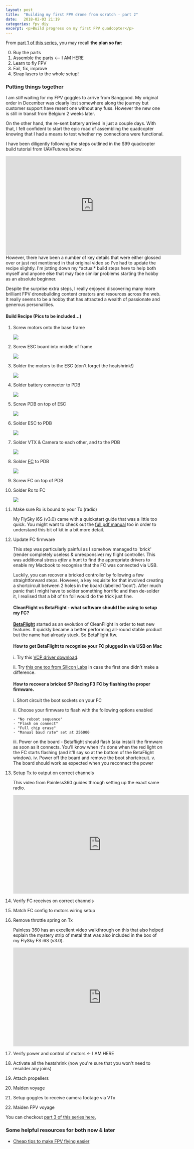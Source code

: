 ```yaml
---
layout: post
title:  "Building my first FPV drone from scratch - part 2"
date:   2018-02-03 21:19
categories: fpv diy
excerpt: <p>Build progress on my first FPV quadcopter</p>
---
```


From [part 1 of this series](fpv-drone-building-part1), you may recall **the plan so far**:

0. Buy the parts
1. Assemble the parts <-- I AM HERE
2. Learn to fly FPV
3. Fail, fix, improve
4. Strap lasers to the whole setup!

### Putting things together
I am *still* waiting for my FPV goggles to arrive from Banggood. My original order in December was clearly lost somewhere along the journey but customer support have resent one without any fuss. However the new one is still in transit from Belgium 2 weeks later.

On the other hand, the re-sent battery arrived in just a couple days. With that, I felt confident to start the epic road of assembling the quadcopter knowing that I had a means to test whether my connections were functional.

I have been diligently following the steps outlined in the $99 quadcopter build tutorial from UAVFutures below.
<iframe width="560" height="315" src="https://www.youtube.com/embed/Avp8MurmeEY" frameborder="0" allow="autoplay; encrypted-media" allowfullscreen></iframe>
However, there have been a number of key details that were either glossed over or just not mentioned in that original video so I've had to update the recipe slightly. I'm jotting down my *actual* build steps here to help both myself and anyone else that may face similar problems starting the hobby as an absolute beginner.

Despite the surprise extra steps, I really enjoyed discovering many more brilliant FPV dronebuilding content creators and resources across the web. It really seems to be a hobby that has attracted a wealth of passionate and generous personalities.

#### Build Recipe (Pics to be included...)
1. Screw motors onto the base frame

    <a href='https://photos.google.com/share/AF1QipMi-UT393KImg4ALPFbOV-ke4y9VRdqiU04pzCvcLklfbJ5ymJpilSLmUTsN7FwtA?key=UWt5anNNM3BDaVR5MkRmRVZVZFpYbmt1MVYzTlF3&source=ctrlq.org'><img src='https://lh3.googleusercontent.com/bB-J5cxvCJAOcCkC-wyg7cK4TdCE4REGjuGNYi5a_bIUobl__O-G7L1kdbb2DUKLH6t_LwBeSjeOY9GtLkXuyJPflLQu6jj0gAMbF0hu0fiVUCyzUhTV58aryHQXK-izsmoUHR7OPHI' /></a>
2. Screw ESC board into middle of frame

    <a href='https://photos.google.com/share/AF1QipNvlOl_Orzkm6Q6fuWhCb1auoWBQSBxwLeJ2ecK9T46WgjXZwOim8ZAt4NXtVHetw?key=WkV6cDJxWldiUWVDNU1EaEVqel9WSHYtMFRJUnhB&source=ctrlq.org'><img src='https://lh3.googleusercontent.com/cSObjNFESHzDSUOnKF-lBG8Bt1Uh1Yhx4Yi6LVr_Cw4Ptv4ZxIg1SiS2SKKmszJa8i9vnHWxrtMYIJWUlkBUTtF1gpiiY_fMPj-2Qggtns01cxe54CWD4X951K94FyqspCfW8VuGfHo' /></a>
3. Solder the motors to the ESC (don't forget the heatshrink!)

    <a href='https://photos.google.com/share/AF1QipPJ0oWgB6Yf_rhogLNmetdbkRZ4RFbXvzcc0YDdIXD3cNSQavorhQIL_9WB9ZJMSw?key=VGRzMURNVEFRS2RJWEtZLW9JcHd2NG1Xa2Mwc3hR&source=ctrlq.org'><img src='https://lh3.googleusercontent.com/AWc8GdXqDjbWVCGBl0jyZTZsa_umFpaFqI3grl9TDTXRBnwRV8g6EDqTTVjOce9CxkqO3jn8YXrW0HS7fyhDj-mmMlz-ipUcjrbYb1aOY-Zn_Aybm7Q1RSLPuuVR-QTNVPDwPdZ7X9I' /></a>
4. Solder battery connector to PDB

    <a href='https://photos.google.com/share/AF1QipPLtGpBSw8mUxzCtq1m0hO1R4PQCvKQgCr_koWhuF3FpsUl-wRSCRI2nLLAdVJKvw?key=bWdBS1VYQnpQNVl3Wm9hMTdDdVlZMmk0dTZSdTRR&source=ctrlq.org'><img src='https://lh3.googleusercontent.com/pFqgOutkC83BVLF-y5lAA_KSlpP5xVnStCVsupGhOYp-IkSg0SL48zu0_-ErYzIuC2TzsnXZKvvAwo06P8LHDJ1A8pKktT2U710Mc4CW7-USS6pZn98qlkBY1moz35iojr44SQcHJao' /></a>
5. Screw PDB on top of ESC

    <a href='https://photos.google.com/share/AF1QipPDXpMmWq5EVPvss337uYokCgRsnqi06_E5cp3BvZVg4YNDIwwjpgImYiqzTWBrXQ?key=QXRtaGU1N1EyaU9kMEhiWTBXdkp4ZERlY2xPeFFn&source=ctrlq.org'><img src='https://lh3.googleusercontent.com/75jyivxhE1lyvU2AQ7gJV4EGkUrj0sNW2q_xSvePRhpV_eVGhMwmoJVDB34gGUsVJ6Fy9ZEZkhN5fY454RVpLsrjeH1duio8RZzMJo_p5qrKMbiDpS2cEZew1TkYoBEBSI4U85JySrs' /></a>
6. Solder ESC to PDB

    <a href='https://photos.google.com/share/AF1QipOfC7g3isik-LTAxTCfgZxdsJIZzmik_R-cUj-AtbBtKD6_RdB-r-YmI71rMwz_fw?key=bE1RajZWRkR1VUxDb2hYQWc3QjdVYmtvMWEtQWt3&source=ctrlq.org'><img src='https://lh3.googleusercontent.com/mgB02jd2MPMNVgricg8PGkuZtl1lWGSK6tRYEDgQ9fFu9qPYFB34jVZutQ7t5rQnaT4-EdhcZFOYpNe6U8-jQ3Wrmcg8JunjkFsYTgzaHUXQxRNXJlnA49nwTzvvGCCKsNfCfC1QxQQ' /></a>
7. Solder VTX & Camera to each other, and to the PDB

    <a href='https://photos.google.com/share/AF1QipOs0m4OdZNr0gojDHUlwg2fkHBrO3xi1UpE4BqCnDjpQVNHcljQgAM1LWTXv_rw5A?key=bTJHZS1QQmNmbkp1M1NoeVBFNHB5ZGZzZVZEaE5B&source=ctrlq.org'><img src='https://lh3.googleusercontent.com/T-0qM0pk7EySE7RUZ8TcnrX-YiDie42MQDsjihhiOvL_CF1Ys4PO4qyySf6KUc0Anvki2slfGhANS09tf-I3bRGdjaTEDPsJxiqqKJ81A1pgD3zsdZ2IF72RiWHMwt85YVqU_wO60qg' /></a>
8. Solder [FC](https://github.com/cleanflight/cleanflight/blob/master/docs/Board%20-%20SPRacingF3.md) to PDB

    <a href='https://photos.google.com/share/AF1QipMBqXdQQtF-HzOj5DxMGgjbUypY3twyK8RHgBrypTMIMEfJX2pe5tszP9yE332qEA?key=WjlSekhtdzdZbm51Y0MtOTBOUHpVUnp1RWRaUjRn&source=ctrlq.org'><img src='https://lh3.googleusercontent.com/CRqKcwCpUHBASFAHzcVOT9aqeiGahwUF_xGXKKT5jJKLguGG2cHf_SvHJQyzFimzriLHJizBUaUpT6RADyAfdKgSyx4Nk9B4EFQPCDQ158eUfHbRmPIM-1LnTAljVEItjEeKYkQWHyk' /></a>
9. Screw FC on top of PDB
10. Solder Rx to FC

    <a href='https://photos.google.com/share/AF1QipPK_qgjwHisvmfLCseROfoALp6rOPkFCzZgso1KMlhQErz_5kYS5NzcB3gQtfwVrg?key=NUdYSlpLRk1aQ2hSZG9pWHRKelc2ZFpvZi1CdnFR&source=ctrlq.org'><img src='https://lh3.googleusercontent.com/HHt6lfrAjTONpjLSU6X5F-AnHrr-fCHQq7SPCZchMOep0rC0KpVKRZA_LaVg_ZvWrw-gGxIsV-vKKXCNxkF51mzqtryHWZOSnS2oaQmJN9yLvMlxBw5Fj66d8bRGqneb8ptxQYnn-R4' /></a>
11. Make sure Rx is bound to your Tx (radio)

    My FlySky i6S (v3.0) came with a quickstart guide that was a little too quick. You might want to check out the [full pdf manual](https://www.flyingtech.co.uk/sites/default/files/product_files/FS-i6S-MANUAL-EN-20161001.pdf) too in order to  understand this bit of kit in a bit more detail.

12. Update FC firmware

    This step was particularly painful as I somehow managed to 'brick' (render completely useless & unresponsive) my flight controller. This was additional stress *after* a hunt to find the appropriate drivers to enable my Macbook to recognise that the FC was connected via USB.

    Luckily, you can recover a bricked controller by following a few straightforward steps. However, a key requisite for that involved creating a shortcircuit between 2 holes in the board (labelled 'boot'). After much panic that I might have to solder something horrific and then de-solder it, I realised that a bit of tin foil would do the trick just fine.

    #### CleanFlight vs BetaFlight - what software should I be using to setup my FC?
    [**BetaFlight**](https://github.com/betaflight/betaflight-configurator/releases/latest) started as an evolution of CleanFlight in order to test new features. It quickly became a better performing all-round stable product but the name had already stuck. So BetaFlight ftw.

    #### How to get BetaFlight to recognise your FC plugged in via USB on Mac
    i. Try this [VCP driver download](http://www.ftdichip.com/Drivers/VCP.htm).

    ii. Try [this one too from Silicon Labs](https://www.silabs.com/products/development-tools/software/usb-to-uart-bridge-vcp-drivers) in case the first one didn't make a difference.

    #### How to recover a bricked SP Racing F3 FC by flashing the proper firmware.

    i. Short circuit the boot sockets on your FC

    ii. Choose your firmware to flash with the following options enabled

        - "No reboot sequence"
        - "Flash on connect"
        - "Full chip erase"
        - "Manual baud rate" set at 256000
    iii. Power on the board - Betaflight should flash (aka install) the firmware as soon as it connects. You'll know when it's done when the red light on the FC starts flashing (and it'll say so at the bottom of the BetaFlight window).
    iv. Power off the board and remove the boot shortcircuit.
    v. The board should work as expected when you reconnect the power

13. Setup Tx to output on correct channels

    This video from Painless360 guides through setting up the exact same radio.
    <iframe width="560" height="315" src="https://www.youtube.com/embed/K2pPVRTQgi0" frameborder="0" allow="autoplay; encrypted-media" allowfullscreen></iframe>
14. Verify FC receives on correct channels
15. Match FC config to motors wiring setup
16. Remove throttle spring on Tx

    Painless 360 has an excellent video walkthrough on this that also helped explain the mystery strip of metal that was also included in the box of my FlySky FS i6S (v3.0).
    <iframe width="560" height="315" src="https://www.youtube.com/embed/-7d1e8L2jb4" frameborder="0" allow="autoplay; encrypted-media" allowfullscreen></iframe>

17. Verify power and control of motors <- I AM HERE
18. Activate all the heatshrink (now you're sure that you won't need to resolder any joins)
18. Attach propellers
19. Maiden voyage
20. Setup goggles to receive camera footage via VTx
21. Maiden FPV voyage

You can checkout [part 3 of this series here.](fpv-drone-building-part3)

### Some helpful resources for both now & later
- [Cheap tips to make FPV flying easier](https://irjayjay.blogspot.co.uk/2017/05/cheap-ways-to-improve-your-fpv-flying.html)
